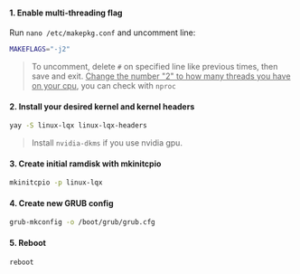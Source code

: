 #### 1. Enable multi-threading flag
Run `nano /etc/makepkg.conf` and uncomment line: 
```sh
MAKEFLAGS="-j2"
```
>To uncomment, delete `#` on specified line like previous times, then save and exit. <ins>Change the number "2" to how many threads you have on your cpu</ins>, you can check with `nproc`

#### 2. Install your desired kernel and kernel headers
```sh
yay -S linux-lqx linux-lqx-headers
```
>Install `nvidia-dkms` if you use nvidia gpu.

#### 3. Create initial ramdisk with mkinitcpio
```sh
mkinitcpio -p linux-lqx
```

#### 4. Create new GRUB config
```sh
grub-mkconfig -o /boot/grub/grub.cfg
```

#### 5. Reboot
```sh
reboot
```